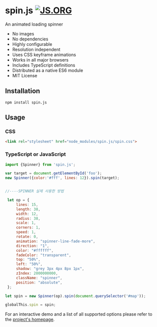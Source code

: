 # spin.js [![JS.ORG](https://img.shields.io/badge/js.org-spin-ffb400.svg?style=flat-square)](http://js.org)

An animated loading spinner

 * No images
 * No dependencies
 * Highly configurable
 * Resolution independent
 * Uses CSS keyframe animations
 * Works in all major browsers
 * Includes TypeScript definitions
 * Distributed as a native ES6 module
 * MIT License

## Installation

`npm install spin.js`

## Usage

### CSS

```html
<link rel="stylesheet" href="node_modules/spin.js/spin.css">
```

### TypeScript or JavaScript

```javascript
import {Spinner} from 'spin.js';

var target = document.getElementById('foo');
new Spinner({color:'#fff', lines: 12}).spin(target);
```

```javascript

//----SPINNER 실제 사용한 방법

 let op = {
     lines: 15,
     length: 38,
     width: 12,
     radius: 38,
     scale: 1,
     corners: 1,
     speed: 1,
     rotate: 0,
     animation: "spinner-line-fade-more",
     direction: "1",
     color: "#ffffff",
     fadeColor: "transparent",
     top: "50%",
     left: "50%",
     shadow: "grey 3px 4px 8px 1px",
     zIndex: 2000000000,
     className: "spinner",
     position: "absolute",
 };

let spin = new Spinner(op).spin(document.querySelector('#map'));

globalThis.spin = spin;
```

For an interactive demo and a list of all supported options please refer to the [project's homepage](https://spin.js.org).
